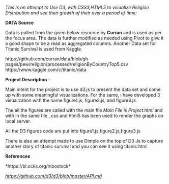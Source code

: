*This is an attempt to Use D3, with CSS3,HTML5 to visualize Religion Distribution and see their growth 
of their over a period of time:*

**DATA Source**

Data is pulled from  the given below resource by **Curran** and is used as per the focus area.
The data is further modified as needed using Pivot to give it a good shape to be a read as 
aggregated columns.
Another Data set for Titanic Survival is used from Kaggle.

<p>https://github.com/curran/data/blob/gh-pages/pew/religion/processed/religionByCountryTop5.csv</br>
https://www.kaggle.com/c/titanic/data</p>

**Project Description** :

Main intent for the project is to use d3.js to present the data set and come up with some meaningful
visualizations. For the same, i have developed 3 visualization with the name figure1.js,
figure2.js, and figure3.js

The all the figures are called with the main file *Main File is Project.html* 
and with in the same file , css and html5 has been used to render the graphs on local server.

All the D3 figures code are put into figure1.js,figure2.js,figure3.js

There is also an attempt made to use Dimple on the top of D3 Js to capture another story
of titanic survival and you can see it using titanic.html 

**References**
<p>*https://bl.ocks.org/mbostock* </br>

*https://github.com/d3/d3/blob/master/API.md* </p>


